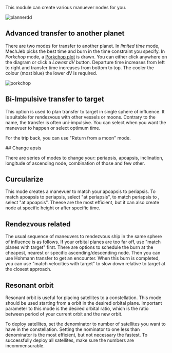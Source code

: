 This module can create various manuever nodes for you.

![plannerdd](https://user-images.githubusercontent.com/11995799/51346834-df98d180-1a9e-11e9-82ed-56220def479a.png)

## Advanced transfer to another planet

There are two modes for transfer to another planet. In _limited time_ mode, MechJeb picks the best time and burn in the time constraint you specify. In _Porkchop_ mode, a [Porkchop plot](https://en.wikipedia.org/wiki/Porkchop_plot) is drawn. You can either click anywhere on the diagram or click a _Lowest dV_ button. Departure time increases from left to right and transfer time increases from bottom to top. The cooler the colour (most blue) the lower dV is required.

![porkchop](https://user-images.githubusercontent.com/11995799/51347212-c3496480-1a9f-11e9-8978-421509b86e35.png)

## Bi-Impulsive transfer to target

This option is used to plan transfer to target in single sphere of influence. It is suitable for rendezvous with other vessels or moons. Contrary to the name, the transfer is often uni-impulsive. You can select when you want the manevuer to happen or select optimum time.

For the trip back, you can use "Return from a moon" mode.

## Change apsis

There are series of modes to change your: periapsis, apoapsis, inclination, longitude of ascending node, combination of those and few other.

## Curcularize

This mode creates a manevuer to match your apoapsis to periapsis. To match apoapsis to periapsis, select "at periapsis", to match periapsis to , select "at apoapsis". Theese are the most efficient, but it can also create node at specific height or after specific time.

## Rendezvous related

The usual sequence of maneuvers to rendezvous ship in the same sphere of influence is as follows. If your orbital planes are too far off, use "match planes with target" first. There are options to schedule the burn at the cheapest, nearest or specific ascending/descending node. Then you can use Hohmann transfer to get an encounter. When this burn is completed, you can use "match velocities with target" to slow down relative to target at the closest approach.

## Resonant orbit

Resonant orbit is useful for placing satellites to a constellation. This mode should be used starting from a orbit in the desired orbital plane. Important parameter to this mode is the desired orbital ratio, which is the ratio between period of your current orbit and the new orbit.

To deploy satellites, set the denominator to number of satellites you want to have in the constellation. Setting the nominator to one less than denominator is the most efficient, but not necessary the fastest. To successfully deploy all satellites, make sure the numbers are incommensurable.